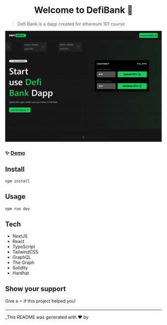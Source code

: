 <h1 align="center">Welcome to DefiBank 👋</h1>
<!-- <p>
  <img alt="Version" src="https://img.shields.io/badge/version-0.1.0-blue.svg?cacheSeconds=2592000" />
  <a href="https://twitter.com/pggedeon" target="_blank">
    <img alt="Twitter: pggedeon" src="https://img.shields.io/twitter/follow/pggedeon.svg?style=social" />
  </a>
</p> -->

> Defi Bank is a dapp created for ethereum 101 course

<a href="https://defibank.vercel.app/" target="_blank">
    <img alt="DefiBank: Landing" src="public/assets/LandingPage.png" />
</a>

### ✨ [Demo](https://4lx6r1.sse.codesandbox.io/)

## Install

```sh
npm install
```

## Usage

```sh
npm run dev
```

## Tech
- NextJS
- React
- TypeScript
- TailwindCSS
- GraphQL
- The Graph
- Solidity
- Hardhat

## Show your support

Give a ⭐️ if this project helped you!

***
_This README was generated with ❤️ by 
